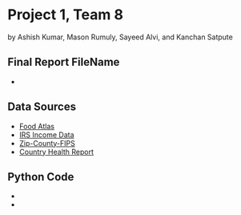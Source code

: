 # Project 1, Team 8
by Ashish Kumar, Mason Rumuly, Sayeed Alvi, and Kanchan Satpute

## Final Report FileName
 * 

## Data Sources
 * [Food Atlas](https://www.ers.usda.gov/data-products/food-environment-atlas/data-access-and-documentation-downloads)
 * [IRS Income Data](https://www.irs.gov/statistics/soi-tax-stats-individual-income-tax-statistics-zip-code-data-soi)
 * [Zip-County-FIPS](https://www.kaggle.com/danofer/zipcodes-county-fips-crosswalk/home)
 * [Country Health Report](https://github.com/CourseReps/ECEN689-Fall2018/blob/master/Projects/1ProjectFiles/Team8/2015-County-Health-Rankings-Data.xls)

## Python Code
 * 
 * 

